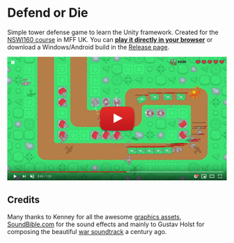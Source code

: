 # Defend or Die

Simple tower defense game to learn the Unity framework. Created for the [NSWI160 course](https://gamedev.cuni.cz/study/courses-history/courses-2018-2019/game-development-middleware-winter-201819/) in MFF UK. You can [**play it directly in your browser**](https://davda.itch.io/defend-or-die) or download a Windows/Android build in the [Release page](https://github.com/davda54/tower-defense-unity/releases).

[![gameplay](/Img/screenshot.png)](https://youtu.be/S0YUgqbQ-e0)

## Credits
Many thanks to Kenney for all the awesome [graphics assets](https://www.kenney.nl/assets/space-shooter-redux), [SoundBible.com](https://www.soundbible.com) for the sound effects and mainly to Gustav Holst for composing the beautiful [war soundtrack](https://en.wikipedia.org/wiki/The_Planets) a century ago.
